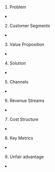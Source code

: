 1.  Problem
  -

2. Customer Segments
  -

3. Value Proposition
  -

4. Solution
  -

5. Channels
  -

6. Revenue Streams
  -

7. Cost Structure
  -

8. Key Metrics
  -

9. Unfair advantage
  - 
